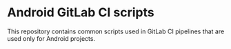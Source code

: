 # Android GitLab CI scripts

This repository contains common scripts used in GitLab CI pipelines that are used only for Android projects.
